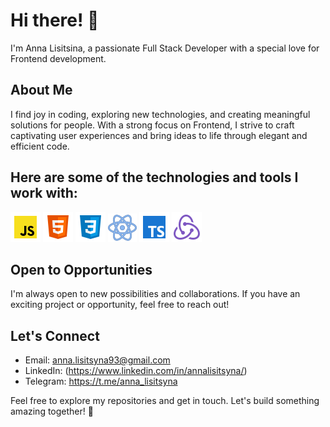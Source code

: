 # Hi there! 👋

I'm Anna Lisitsina, a passionate Full Stack Developer with a special love for Frontend development.

## About Me

I find joy in coding, exploring new technologies, and creating meaningful solutions for people. With
a strong focus on Frontend, I strive to craft captivating user experiences and bring ideas to life
through elegant and efficient code.

## Here are some of the technologies and tools I work with:

![JavaScript](./images/js.png) ![HTML](./images/html.png) ![CSS](./images/css.png)
![React](./images/react.png) ![TypeScript](./images/ts.png) ![Redux](./images/redux.png)

## Open to Opportunities

I'm always open to new possibilities and collaborations. If you have an exciting project or
opportunity, feel free to reach out!

## Let's Connect

- Email: anna.lisitsyna93@gmail.com
- LinkedIn: (https://www.linkedin.com/in/annalisitsyna/)
- Telegram: https://t.me/anna_lisitsyna

Feel free to explore my repositories and get in touch. Let's build something amazing together! 🚀
